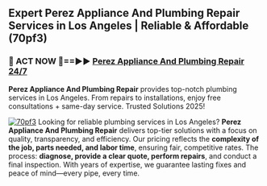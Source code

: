 ## Expert Perez Appliance And Plumbing Repair Services in Los Angeles | Reliable & Affordable (70pf3)  

<h3>🚿 ACT NOW 🌟==►► <a href="https://tinyurl.com/2ne6vx2x" rel="nofollow">Perez Appliance And Plumbing Repair 24/7</a></h3>

**Perez Appliance And Plumbing Repair** provides top-notch plumbing services in Los Angeles. From repairs to installations, enjoy free consultations + same-day service. Trusted Solutions 2025!

[![70pf3](https://i.imgur.com/4PFF4AK.jpeg)](https://tinyurl.com/2ne6vx2x)
Looking for reliable plumbing services in Los Angeles? **Perez Appliance And Plumbing Repair** delivers top-tier solutions with a focus on quality, transparency, and efficiency. Our pricing reflects the **complexity of the job, parts needed, and labor time**, ensuring fair, competitive rates. The process: **diagnose, provide a clear quote, perform repairs**, and conduct a final inspection. With years of expertise, we guarantee lasting fixes and peace of mind—every pipe, every time.